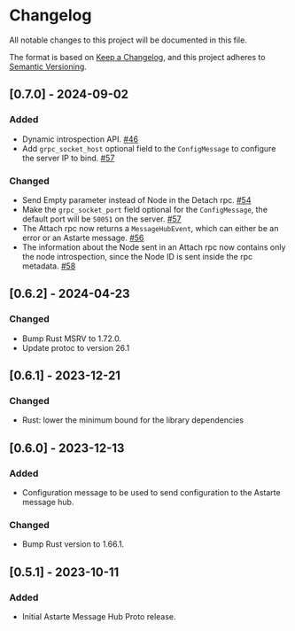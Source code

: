 # Changelog

All notable changes to this project will be documented in this file.

The format is based on [Keep a Changelog](https://keepachangelog.com/en/1.0.0/), and this project
adheres to [Semantic Versioning](https://semver.org/spec/v2.0.0.html).

## [0.7.0] - 2024-09-02

### Added

- Dynamic introspection API. [#46](https://github.com/astarte-platform/astarte-message-hub-proto/pull/46)
- Add `grpc_socket_host` optional field to the `ConfigMessage` to configure the server IP to bind. [#57]

### Changed

- Send Empty parameter instead of Node in the Detach rpc. [#54](https://github.com/astarte-platform/astarte-message-hub-proto/pull/54)
- Make the `grpc_socket_port` field optional for the `ConfigMessage`, the default port will be
  `50051` on the server. [#57]
- The Attach rpc now returns a `MessageHubEvent`, which can either be an error or an Astarte message. [#56](https://github.com/astarte-platform/astarte-message-hub-proto/pull/56)
- The information about the Node sent in an Attach rpc now contains only the node introspection, since
  the Node ID is sent inside the rpc metadata. [#58](https://github.com/astarte-platform/astarte-message-hub-proto/pull/58)

[#57]: https://github.com/astarte-platform/astarte-message-hub-proto/pull/57

## [0.6.2] - 2024-04-23

### Changed

- Bump Rust MSRV to 1.72.0.
- Update protoc to version 26.1

## [0.6.1] - 2023-12-21

### Changed

- Rust: lower the minimum bound for the library dependencies

## [0.6.0] - 2023-12-13

### Added

- Configuration message to be used to send configuration to the Astarte message hub.

### Changed

- Bump Rust version to 1.66.1.

## [0.5.1] - 2023-10-11

### Added

- Initial Astarte Message Hub Proto release.
